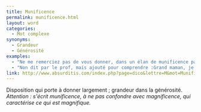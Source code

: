 ```yaml
---
title: Munificence
permalink: munificence.html
layout: word
categories:
  - Mot complexe
synonyms:
  - Grandeur
  - Générosité
examples:
  - "Ne me remerciez pas de vous donner, dans un élan de munificence paroxystique,une indication (ténue de surcroît) pour résoudre le problème..."
  - "Non dit par le prof, mais ajouté pour comprendre :Grand maman, je fais ici appel à ta munificence ? Traduction : t'as pas 100 balles ?"
link: http://www.absurditis.com/index.php?page=dico&lettre=M&mot=Munificence
---
```


Disposition qui porte à donner largement ; grandeur dans la générosité.
*Attention : s'écrit munificence, à ne pas confondre avec magnificence, qui caractérise ce qui est magnifique.*

